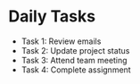 # Daily Tasks

- Task 1: Review emails
- Task 2: Update project status
- Task 3: Attend team meeting
- Task 4: Complete assignment